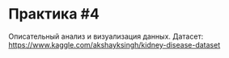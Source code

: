 # Практика #4

Описательный анализ и визуализация данных. Датасет: https://www.kaggle.com/akshayksingh/kidney-disease-dataset
